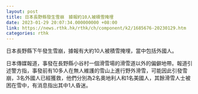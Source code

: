 ```yaml
---
layout: post
title: 日本長野縣發生雪崩　據報約10人被積雪掩埋
date: 2023-01-29 20:07:34.000000000 +08:00
link: https://news.rthk.hk/rthk/ch/component/k2/1685676-20230129.htm
categories: rthk
---
```


日本長野縣下午發生雪崩，據報有大約10人被積雪掩埋，當中包括外國人。

日本傳媒報道，事發在長野縣小谷村一個滑雪場的滑雪道以外的偏僻地帶。報道引述警方指，事發前有10多人在無人維護的雪山上進行野外滑雪，可能因此引發雪崩，3名外國人已經獲救，他們分別為2名奧地利人和1名美國人，其餘滑雪人士被困在雪中，有消息指出其中1人昏迷。
